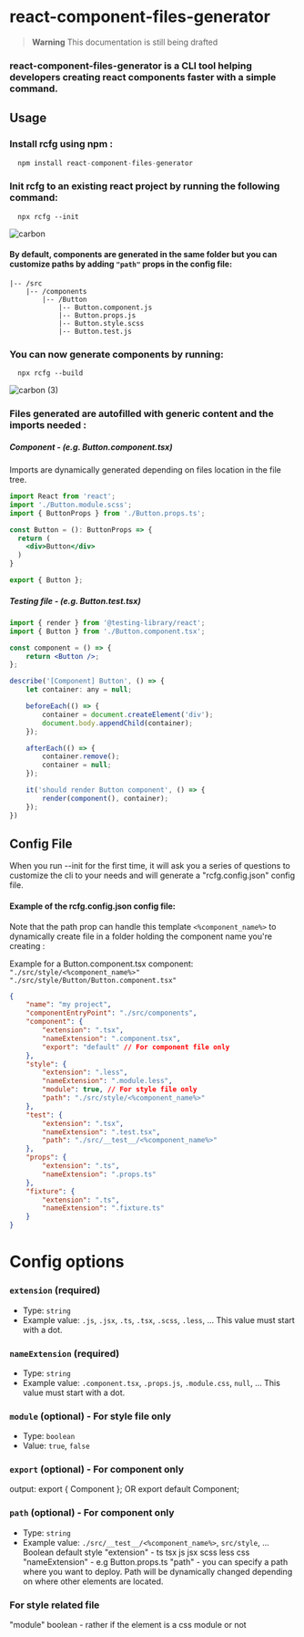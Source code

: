 # react-component-files-generator

> **Warning**
> This documentation is still being drafted

### react-component-files-generator is a CLI tool helping developers creating react components faster with a simple command.

## Usage
### Install rcfg using npm :
```typescript
  npm install react-component-files-generator
```
### Init rcfg to an existing react project by running the following command:
```
  npx rcfg --init
```
![carbon](https://user-images.githubusercontent.com/77112257/205501760-78b104a0-013c-4074-baf0-10b7c98b3960.png)
#### By default, components are generated in the same folder but you can customize paths by adding `"path"` props in the config file:
```
|-- /src
    |-- /components
        |-- /Button
            |-- Button.component.js
            |-- Button.props.js
            |-- Button.style.scss
            |-- Button.test.js
```
### You can now generate components by running:
```
  npx rcfg --build
```
![carbon (3)](https://user-images.githubusercontent.com/77112257/205502405-ecd6bfb4-b694-4260-bf5c-d822f60a662a.png)

### Files generated are autofilled with generic content and the imports needed :
##### Component - (e.g. Button.component.tsx)
Imports are dynamically generated depending on files location in the file tree. 
```jsx
import React from 'react';
import './Button.module.scss';
import { ButtonProps } from './Button.props.ts';

const Button = (): ButtonProps => {
  return (
    <div>Button</div>
  )
}

export { Button };
```
##### Testing file - (e.g. Button.test.tsx)
```jsx
import { render } from '@testing-library/react';
import { Button } from './Button.component.tsx';

const component = () => {
    return <Button />;
};

describe('[Component] Button', () => {
    let container: any = null;

    beforeEach(() => {
        container = document.createElement('div');
        document.body.appendChild(container);
    });

    afterEach(() => {
        container.remove();
        container = null;
    });

    it('should render Button component', () => {
        render(component(), container);
    });
})
```

## Config File

When you run --init for the first time, it will ask you a series of questions to customize the cli to your needs and will generate a "rcfg.config.json" config file.

#### Example of the **rcfg.config.json** config file:
Note that the path prop can handle this template `<%component_name%>` to dynamically create file in a folder holding the component name you're creating : 

Example for a Button.component.tsx component:
```"./src/style/<%component_name%>"```
```"./src/style/Button/Button.component.tsx"```

```json
{
    "name": "my project",
    "componentEntryPoint": "./src/components",
    "component": {
        "extension": ".tsx",
        "nameExtension": ".component.tsx",
        "export": "default" // For component file only
    },
    "style": {
        "extension": ".less",
        "nameExtension": ".module.less",
        "module": true, // For style file only
        "path": "./src/style/<%component_name%>"
    },
    "test": {
        "extension": ".tsx",
        "nameExtension": ".test.tsx",
        "path": "./src/__test__/<%component_name%>"
    },
    "props": {
        "extension": ".ts",
        "nameExtension": ".props.ts"
    },
    "fixture": {
        "extension": ".ts",
        "nameExtension": ".fixture.ts"
    }
}
```

# Config options

### `extension` (required)
- Type: `string`
- Example value: `.js`, `.jsx`, `.ts`, `.tsx`, `.scss`, `.less`, ... 
This value must start with a dot.

### `nameExtension` (required)
- Type: `string`
- Example value: `.component.tsx`, `.props.js`, `.module.css`, `null`, ...
This value must start with a dot.

### `module` (optional) - For style file only
 - Type: `boolean`
 - Value: `true`, `false`

### `export` (optional) - For component only
output: export { Component }; OR export default Component;

### `path` (optional) - For component only
 - Type: `string`
 - Example value: `./src/__test__/<%component_name%>`, `src/style`, ...
Boolean
default style
"extension"  - ts tsx js jsx scss less css
"nameExtension" - e.g Button.props.ts
"path" - you can specify a path where you want to deploy. Path will be dynamically changed depending on where other elements are located.

### For style related file
"module" boolean - rather if the element is a css module or not

